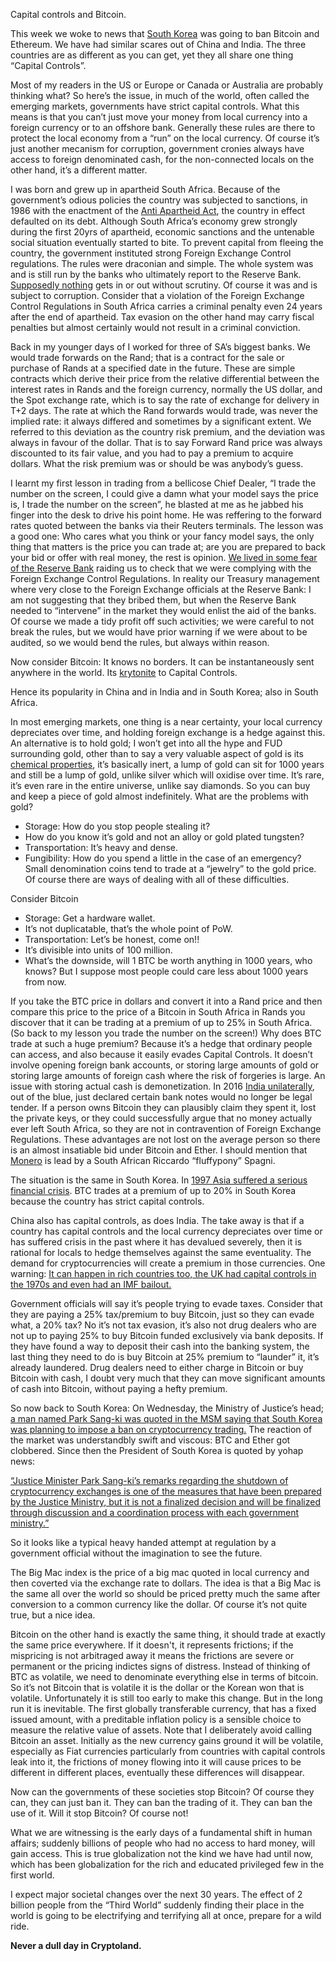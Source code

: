 Capital controls and Bitcoin.

This week we woke to news that [South Korea](https://www.cnbc.com/2018/01/10/south-korea-official-reportedly-readying-bill-to-ban-all-cryptocurrency-trading.html) was going to ban Bitcoin and Ethereum. We have had similar scares out of China and India. The three countries are as different as you can get, yet they all share one thing “Capital Controls”.

Most of my readers in the US or Europe or Canada or Australia are probably thinking what? So here’s the issue, in much of the world, often called the emerging markets, governments have strict capital controls. What this means is that you can’t just move your money from local currency into a foreign currency or to an offshore bank. Generally these rules are there to protect the local economy from a “run” on the local currency. Of course it’s just another mecanism for corruption, government cronies always have access to foreign denominated cash, for the non-connected locals on the other hand, it’s a different matter.

I was born and grew up in apartheid South Africa. Because of the government’s odious policies the country was subjected to sanctions, in 1986 with the enactment of the [Anti Apartheid Act](https://en.wikipedia.org/wiki/Comprehensive_Anti-Apartheid_Act), the country in effect defaulted on its debt. Although South Africa’s economy grew strongly during the first 20yrs of apartheid, economic sanctions and the untenable social situation eventually started to bite. To prevent capital from fleeing the country, the government instituted strong Foreign Exchange Control regulations. The rules were draconian and simple. The whole system was and is still run by the banks who ultimately report to the Reserve Bank. [Supposedly nothing](http://www.money-transfers.co.za/south-africa-exchange-control.php) gets in or out without scrutiny. Of course it was and is subject to corruption. Consider that a violation of the Foreign Exchange Control Regulations in South Africa carries a criminal penalty even 24 years after the end of apartheid. Tax evasion on the other hand may carry fiscal penalties but almost certainly would not result in a criminal conviction.

Back in my younger days of I worked for three of SA’s biggest banks. We would trade forwards on the Rand; that is a contract for the sale or purchase of Rands at a specified date in the future. These are simple contracts which derive their price from the relative differential between the interest rates in Rands and the foreign currency, normally the US dollar, and the Spot exchange rate, which is to say the rate of exchange for delivery in T+2 days. The rate at which the Rand forwards would trade, was never the implied rate: it always differed and sometimes by a significant extent. We referred to this deviation as the country risk premium, and the deviation was always in favour of the dollar. That is to say Forward Rand price was always discounted to its fair value, and you had to pay a premium to acquire dollars. What the risk premium was or should be was anybody’s guess.

I learnt my first lesson in trading from a bellicose Chief Dealer, “I trade the number on the screen, I could give a damn what your model says the price is, I trade the number on the screen”, he blasted at me as he jabbed his finger into the desk to drive his point home. He was reffering to the forward rates quoted between the banks via their Reuters terminals. The lesson was a good one: Who cares what you think or your fancy model says, the only thing that matters is the price you can trade at; are you are prepared to back your bid or offer with real money, the rest is opinion. [We lived in some fear of the Reserve Bank](https://www.resbank.co.za/RegulationAndSupervision/FinancialSurveillanceAndExchangeControl/Pages/Financial%20Surveillance%20and%20Exchange%20Control-Home.aspx) raiding us to check that we were complying with the Foreign Exchange Control Regulations. In reality our Treasury management where very close to the Foreign Exchange officials at the Reserve Bank: I am not suggesting that they bribed them, but when the Reserve Bank needed to “intervene” in the market they would enlist the aid of the banks. Of course we made a tidy profit off such activities; we were careful to not break the rules, but we would have prior warning if we were about to be audited, so we would bend the rules, but always within reason.

Now consider Bitcoin: It knows no borders. It can be instantaneously sent anywhere in the world. Its [krytonite](https://en.wikipedia.org/wiki/Kryptonite) to Capital Controls.

Hence its popularity in China and in India and in South Korea; also in South Africa.

In most emerging markets, one thing is a near certainty, your local currency depreciates over time, and holding foreign exchange is a hedge against this. An alternative is to hold gold; I won’t get into all the hype and FUD surrounding gold, other than to say a very valuable aspect of gold is its [chemical properties](https://en.wikipedia.org/wiki/Gold), it’s basically inert, a lump of gold can sit for 1000 years and still be a lump of gold, unlike silver which will oxidise over time. It’s rare, it’s even rare in the entire universe, unlike say diamonds. So you can buy and keep a piece of gold almost indefinitely. What are the problems with gold?

* Storage: How do you stop people stealing it?
* How do you know it’s gold and not an alloy or gold plated tungsten?
* Transportation: It’s heavy and dense.
* Fungibility: How do you spend a little in the case of an emergency? Small denomination coins tend to trade at a “jewelry” to the gold price.
Of course there are ways of dealing with all of these difficulties.

Consider Bitcoin

* Storage: Get a hardware wallet.
* It’s not duplicatable, that’s the whole point of PoW.
* Transportation: Let’s be honest, come on!!
* It’s divisible into units of 100 million.
* What’s the downside, will 1 BTC be worth anything in 1000 years, who knows? But I suppose most people could care less about 1000 years from now.

If you take the BTC price in dollars and convert it into a Rand price and then compare this price to the price of a Bitcoin in South Africa in Rands you discover that it can be trading at a premium of up to 25% in South Africa. (So back to my lesson you trade the number on the screen!) Why does BTC trade at such a huge premium? Because it’s a hedge that ordinary people can access, and also because it easily evades Capital Controls. It doesn’t involve opening foreign bank accounts, or storing large amounts of gold or storing large amounts of foreign cash where the risk of forgeries is large. An issue with storing actual cash is demonetization. In 2016 [India unilaterally](https://en.wikipedia.org/wiki/2016_Indian_banknote_demonetisation), out of the blue, just declared certain bank notes would no longer be legal tender. If a person owns Bitcoin they can plausibly claim they spent it, lost the private keys, or they could successfully argue that no money actually ever left South Africa, so they are not in contravention of Foreign Exchange Regulations. These advantages are not lost on the average person so there is an almost insatiable bid under Bitcoin and Ether. I should mention that [Monero](https://getmonero.org/) is lead by a South African Riccardo “fluffypony” Spagni.

The situation is the same in South Korea. In [1997 Asia suffered a serious financial crisis](https://en.wikipedia.org/wiki/1997_Asian_financial_crisis). BTC trades at a premium of up to 20% in South Korea because the country has strict capital controls.

China also has capital controls, as does India. The take away is that if a country has capital controls and the local currency depreciates over time or has suffered crisis in the past where it has devalued severely, then it is rational for locals to hedge themselves against the same eventuality. The demand for cryptocurrencies will create a premium in those currencies. One warning: [It can happen in rich countries too, the UK had capital controls in the 1970s and even had an IMF bailout.](https://en.wikipedia.org/wiki/1976_IMF_Crisis)

Government officials will say it’s people trying to evade taxes. Consider that they are paying a 25% tax/premium to buy Bitcoin, just so they can evade what, a 20% tax? No it’s not tax evasion, it’s also not drug dealers who are not up to paying 25% to buy Bitcoin funded exclusively via bank deposits. If they have found a way to deposit their cash into the banking system, the last thing they need to do is buy Bitcoin at 25% premium to “launder” it, it’s already laundered. Drug dealers need to either charge in Bitcoin or buy Bitcoin with cash, I doubt very much that they can move significant amounts of cash into Bitcoin, without paying a hefty premium.

So now back to South Korea: On Wednesday, the Ministry of Justice’s head; [a man named Park Sang-ki was quoted in the MSM saying that South Korea was planning to impose a ban on cryptocurrency trading.](https://www.cnbc.com/2018/01/10/south-korea-official-reportedly-readying-bill-to-ban-all-cryptocurrency-trading.html) The reaction of the market was understandbly swift and viscous: BTC and Ether got clobbered. Since then the President of South Korea is quoted by yohap news:

[“Justice Minister Park Sang-ki’s remarks regarding the shutdown of cryptocurrency exchanges is one of the measures that have been prepared by the Justice Ministry, but it is not a finalized decision and will be finalized through discussion and a coordination process with each government ministry.”](http://english.yonhapnews.co.kr/search1/2603000000.html?cid=AEN20180111006353315)

So it looks like a typical heavy handed attempt at regulation by a government official without the imagination to see the future.

The Big Mac index is the price of a big mac quoted in local currency and then coverted via the exchange rate to dollars. The idea is that a Big Mac is the same all over the world so should be priced pretty much the same after conversion to a common currency like the dollar. Of course it’s not quite true, but a nice idea.

Bitcoin on the other hand is exactly the same thing, it should trade at exactly the same price everywhere. If it doesn't, it represents frictions; if the mispricing is not arbitraged away it means the frictions are severe or permanent or the pricing indictes signs of distress. Instead of thinking of BTC as volatile, we need to denominate everything else in terms of bitcoin. So it’s not Bitcoin that is volatile it is the dollar or the Korean won that is volatile. Unfortunately it is still too early to make this change. But in the long run it is inevitable. The first globally transferable currency, that has a fixed issued amount, with a preditable inflation policy is a sensible choice to measure the relative value of assets. Note that I deliberately avoid calling Bitcoin an asset. Initially as the new currency gains ground it will be volatile, especially as Fiat currencies particularly from countries with capital controls leak into it, the frictions of money flowing into it will cause prices to be different in different places, eventually these differences will disappear.

Now can the governments of these societies stop Bitcoin? Of course they can, they can just ban it. They can ban the trading of it. They can ban the use of it. Will it stop Bitcoin? Of course not!

What we are witnessing is the early days of a fundamental shift in human affairs; suddenly billions of people who had no access to hard money, will gain access. This is true globalization not the kind we have had until now, which has been globalization for the rich and educated privileged few in the first world.

I expect major societal changes over the next 30 years. The effect of 2 billion people from the “Third World” suddenly finding their place in the world is going to be electrifying and terrifying all at once, prepare for a wild ride.

**Never a dull day in Cryptoland.**

